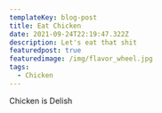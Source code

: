 ```yaml
---
templateKey: blog-post
title: Eat Chicken
date: 2021-09-24T22:19:47.322Z
description: Let's eat that shit
featuredpost: true
featuredimage: /img/flavor_wheel.jpg
tags:
  - Chicken
---
```

Chicken is Delish